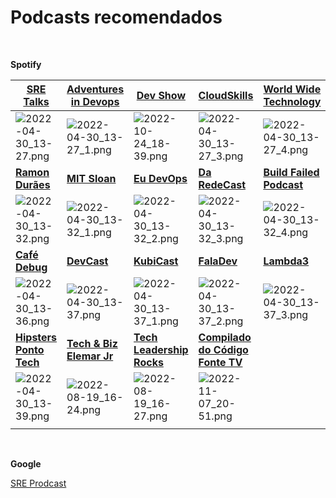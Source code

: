 # Podcasts recomendados
<br>

**Spotify**


|[**SRE Talks**](https://open.spotify.com/show/54B7FdCmUrwHSXqsVGgDbs)|[**Adventures in Devops**](https://open.spotify.com/show/7h0KN1wSukqOmQVvMmAfan)|[**Dev Show**](https://open.spotify.com/show/4ubAhToPn37f7UEvsdcllK)|[**CloudSkills**](https://open.spotify.com/show/3VTKtrK8b5kZim2F8KYfPJ)|[**World Wide Technology**](https://open.spotify.com/show/0bAoDF2oD8Y14pEHaXrh89)|[**DevOps Paradox**](https://open.spotify.com/show/6VRDZ6E89JfNY9BCANx70m)|[**Entre Chaves**](https://open.spotify.com/show/1ub9YZKamdMKdKbLia4YrX)|
|--|--|--|--|--|--|--|
|![2022-04-30_13-27.png](https://drive.google.com/uc?export=view&id=1XRLUO5g7xC7Xkya060Gz5ripIf3tW22Y)|![2022-04-30_13-27_1.png](https://drive.google.com/uc?export=view&id=1PlqCKtYIrSQGZ8VILoUV_WrLB0kX0Pch)|![2022-10-24_18-39.png](https://drive.google.com/uc?export=view&id=1Kwh40Bm_YkkjUF4KHvNeDtKPmGmuBX3b)|![2022-04-30_13-27_3.png](https://drive.google.com/uc?export=view&id=1N_36LfkSt1DeUsqipzr-LGBobyIAXoXL)|![2022-04-30_13-27_4.png](https://drive.google.com/uc?export=view&id=1mb-bBvDIXT9j4Zy-z-3IgNU6flZshm2t)|![2022-04-30_13-28.png](https://drive.google.com/uc?export=view&id=1luHiC5oq5_kC0bL1L_HumbPZ6znZf18L)|![2022-04-30_13-28_1.png](https://drive.google.com/uc?export=view&id=1lVbSQ2O3SpzUL0aNr3p-0Y3rCegjKIxO)|
|[**Ramon Durães**](https://open.spotify.com/show/1cgPBZaaGMXebqQNoIiW12)|[**MIT Sloan**](https://open.spotify.com/show/0s8zR37hS3E3TAVS3dpsyH)|[**Eu DevOps**](https://open.spotify.com/show/4iHkzt3CSPHmdHd5jNFxrr)|[**Da RedeCast**](https://open.spotify.com/show/28IWUqZPTXYj0bbWuOJrcZ)|[**Build Failed Podcast**](https://open.spotify.com/show/6sOFIDT8ELXygixjYBTAb2)|[**Cabeça de Lab**](https://open.spotify.com/show/6jYjcj4oQ31J85jGhbiRkK)|[**ZupCast**](https://open.spotify.com/show/01ZXvnvBJ6GHlt3QOAUAfB)|
|![2022-04-30_13-32.png](https://drive.google.com/uc?export=view&id=1g3t06oD-fo4g98_inskzLGp992ddGors)|![2022-04-30_13-32_1.png](https://drive.google.com/uc?export=view&id=1NaM7bJZTPqOFkh4ghau1cE4v6lXKZKpV)|![2022-04-30_13-32_2.png](https://drive.google.com/uc?export=view&id=1vMFOCdNUTHBa6zx-JHSxZn_Q4Pyjut2-)|![2022-04-30_13-32_3.png](https://drive.google.com/uc?export=view&id=1hzQEGPTUVIUPne20kK3uu0xlRwzJDkUZ)|![2022-04-30_13-32_4.png](https://drive.google.com/uc?export=view&id=1HzLP4TwG7WDknaXn4x3e_9GT9kNYbayc)|![2022-04-30_13-33.png](https://drive.google.com/uc?export=view&id=1verDSSFzDPomvGkpOVnYxLCTJ7zdv689)|![2022-04-30_13-33_1.png](https://drive.google.com/uc?export=view&id=1TWNAQanbtGOEt1hHvfcZSw9FyT-PN8hi)|
|[**Café Debug**](https://open.spotify.com/show/3uqyj3GlhBHp1IJN8KJ1xU)|[**DevCast**](https://open.spotify.com/show/48gK33FI19AnanSRKhSuoQ)|[**KubiCast**](https://open.spotify.com/show/7x2OHOUAaOnTjlSwBHNAjN)|[**FalaDev**](https://open.spotify.com/show/3TNsKUGlP9YbV1pgy3ACrW)|[**Lambda3**](https://open.spotify.com/show/3JaY0FNeylfy86nFG8qbfi)|[**Pisani da ArcH**](https://open.spotify.com/show/5V3KubyXhh27qHWqwP9JOJ)|[**The Shift**](https://open.spotify.com/show/1elaWyEUpkL37wjtJ4fgCS)|
|![2022-04-30_13-36.png](https://drive.google.com/uc?export=view&id=1r0iW4pqfIDKtNZveaGHWGscJ0pg0tvSa)|![2022-04-30_13-37.png](https://drive.google.com/uc?export=view&id=16HxDvBHwjNl_V9THn7qAMOtVBJz-Z9ph)|![2022-04-30_13-37_1.png](https://drive.google.com/uc?export=view&id=1Yj9xNZO32HLRs9O8axeiQgfP8lxz-vE4)|![2022-04-30_13-37_2.png](https://drive.google.com/uc?export=view&id=1Z-m5ScY7QWpeSEn2Bf6mAKyJw9IIDRGE)|![2022-04-30_13-37_3.png](https://drive.google.com/uc?export=view&id=1pObVoyKJBrS-6cyWnHN9x8NJneyyfYCM)|![2022-04-30_13-37_4.png](https://drive.google.com/uc?export=view&id=17a3TacIPtSmXtuNTZTrmdrd9UuxvL3Fo)|![2022-04-30_13-37_5.png](https://drive.google.com/uc?export=view&id=1YEBmVaFNtkvzH4Z_OZf_zBhCtm5t7gTG)|
|[**Hipsters Ponto Tech**](https://open.spotify.com/show/2p0Vx75OmfsXktyLBuLuSf)|[**Tech & Biz Elemar Jr**](https://open.spotify.com/show/0ZaI3s6iERIUw081gQLIvw)|[**Tech Leadership Rocks**](https://open.spotify.com/show/166vlIA456SIjOrd1L96ay)|[**Compilado do Código Fonte TV**](https://open.spotify.com/show/7kLgm2CDG4aontuQOluFwb)  |  |  |  |
|![2022-04-30_13-39.png](https://drive.google.com/uc?export=view&id=1NypZFbJU9Hzq63WHHf34Fzk7YzeuTu3-)|![2022-08-19_16-24.png](https://drive.google.com/uc?export=view&id=1QGZpOFTpAjjbozS5Z3BgvnR04GvPqbtg)|![2022-08-19_16-27.png](https://drive.google.com/uc?export=view&id=1iQ7EK8ROcGz7ujJgq6GdvCYxMpk38VWZ)|![2022-11-07_20-51.png](https://drive.google.com/uc?export=view&id=1RGxZJWPNzXVXuMN4YTNrrvBdQv7FX3vj)  |  |  |  |
|  |  |  |  |  |  |  |

<br>

**Google**

[SRE Prodcast](https://sre.google/prodcast/)